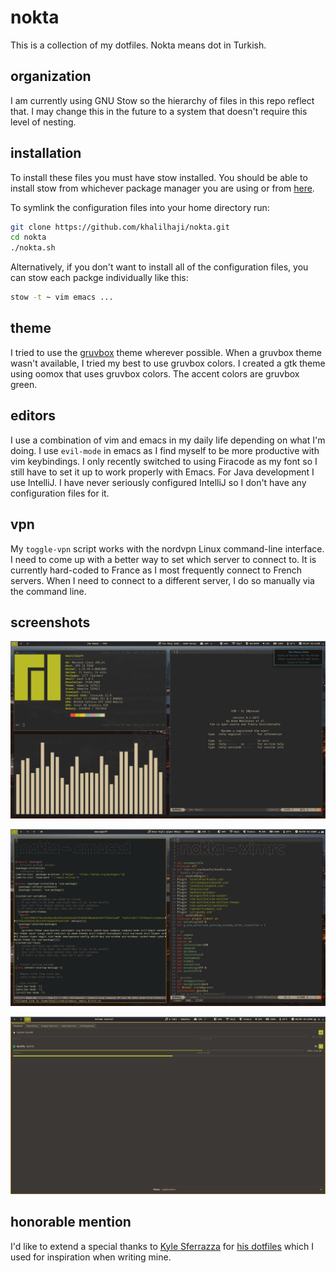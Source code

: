 # nokta
This is a collection of my dotfiles.
Nokta means dot in Turkish.

## organization
I am currently using GNU Stow so the hierarchy of files in this repo reflect that. I may change 
this in the future to a system that doesn't require this level of nesting.

## installation
To install these files you must have stow installed. You should be able to install stow
from whichever package manager you are using or from [here](https://www.gnu.org/software/stow/). 

To symlink the configuration files into your home directory run:
```sh
git clone https://github.com/khalilhaji/nokta.git 
cd nokta
./nokta.sh
```

Alternatively, if you don't want to install all of the configuration files, you can stow each packge individually like this:

``` sh
stow -t ~ vim emacs ...
```


## theme
I tried to use the [gruvbox](https://github.com/morhetz/gruvbox) theme wherever possible. When a gruvbox theme wasn't available, I tried my best to use gruvbox colors.
I created a gtk theme using oomox that uses gruvbox colors. The accent colors are gruvbox green.

## editors
I use a combination of vim and emacs in my daily life depending on what I'm doing. I use `evil-mode` in emacs as I find myself to be more productive with vim keybindings.
I only recently switched to using Firacode as my font so I still have to set it up to work properly with Emacs.
For Java development I use IntelliJ. I have never seriously configured IntelliJ so I don't have any configuration files for it.

## vpn
My `toggle-vpn` script works with the nordvpn Linux command-line interface. I need to come up with a better way to set which server to connect to. It is currently hard-coded to France as I most frequently connect to French servers. When I need to connect to a different server, I do so manually via the command line.

## screenshots
![screenshot of my configuration](screenshots/screenshot1.png)

![screenshot of emacs and vim side by side](screenshots/screenshot2.png)

![screenshot of my gtk theme in pavucontrol](screenshots/screenshot3.png)

## honorable mention
I'd like to extend a special thanks to [Kyle Sferrazza](https://kylesferrazza.com/) for [his dotfiles](https://github.com/kylesferrazza/dot) which I used for inspiration when writing mine.
